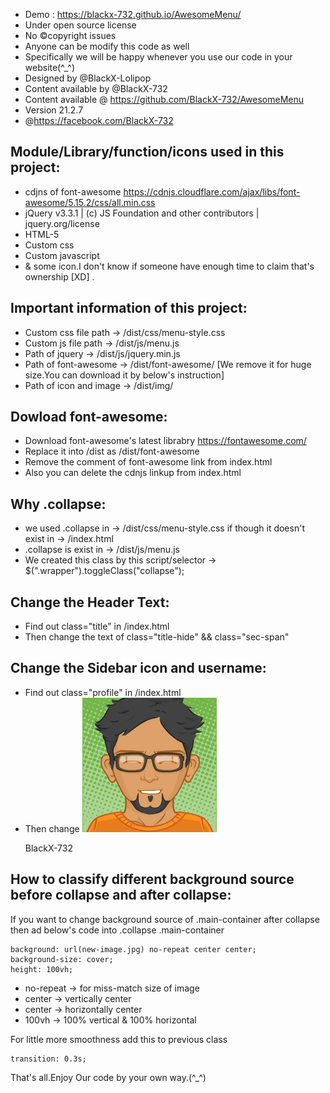 * Demo : https://blackx-732.github.io/AwesomeMenu/
* Under open source license
* No ©copyright issues
* Anyone can be modify this code as well
* Specifically we will be happy whenever you use our code in your website(^_^)
* Designed by @BlackX-Lolipop
* Content available by @BlackX-732
* Content available @ https://github.com/BlackX-732/AwesomeMenu
* Version 21.2.7
* @https://facebook.com/BlackX-732



Module/Library/function/icons used in this project:
------------------------------------------------------

 * cdjns of font-awesome https://cdnjs.cloudflare.com/ajax/libs/font-awesome/5.15.2/css/all.min.css
 * jQuery v3.3.1 | (c) JS Foundation and other contributors | jquery.org/license
 * HTML-5
 * Custom css
 * Custom javascript
 * & some icon.I don't know if someone have enough time to claim that's ownership [XD] .


  Important information of this project:
-------------------------------------------

* Custom css file path -> /dist/css/menu-style.css
* Custom js file path -> /dist/js/menu.js
* Path of jquery -> /dist/js/jquery.min.js
* Path of font-awesome -> /dist/font-awesome/ [We remove it for huge size.You can download it by below's instruction]
* Path of icon and image -> /dist/img/


 Dowload font-awesome:
 ---------------------

 * Download font-awesome's latest librabry https://fontawesome.com/
 * Replace it into /dist as /dist/font-awesome
 * Remove the comment of font-awesome link from index.html
 * Also you can delete the cdnjs linkup from index.html

 Why .collapse:
--------------------

* we used .collapse in -> /dist/css/menu-style.css if though it doesn't exist in -> /index.html
* .collapse is exist in -> /dist/js/menu.js
* We created this class by this script/selector -> $(".wrapper").toggleClass("collapse");


 Change the Header Text:
------------------------

* Find out class="title" in /index.html
* Then change the text of class="title-hide" && class="sec-span"


 Change the Sidebar icon and username:
--------------------------------------

* Find out class="profile" in /index.html
* Then change <img src="dist/img/avatar.png" alt=""><p>BlackX-732</p>



 How to classify different background source before collapse and after collapse:
--------------------------------------------------------------------------------

If you want to change background source of .main-container after collapse then ad below's code into .collapse .main-container

    background: url(new-image.jpg) no-repeat center center;
    background-size: cover;
    height: 100vh;

* no-repeat -> for miss-match size of image
* center -> vertically center
* center -> horizontally center
* 100vh -> 100% vertical & 100% horizontal

 For little more smoothness add this to previous class

    transition: 0.3s;


That's all.Enjoy Our code by your own way.(^_^)
